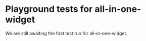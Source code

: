 # Playground tests for all-in-one-widget
We are still awaiting the first test run for all-in-one-widget.
